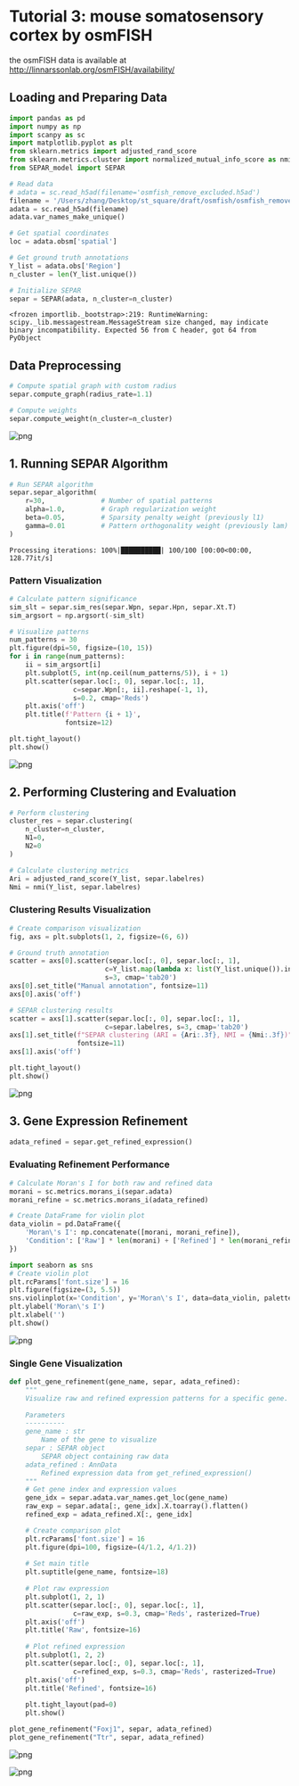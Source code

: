 # Tutorial 3: mouse somatosensory cortex by osmFISH

the osmFISH data is available at http://linnarssonlab.org/osmFISH/availability/

## Loading and Preparing Data


```python
import pandas as pd  
import numpy as np  
import scanpy as sc  
import matplotlib.pyplot as plt  
from sklearn.metrics import adjusted_rand_score  
from sklearn.metrics.cluster import normalized_mutual_info_score as nmi  
from SEPAR_model import SEPAR 

# Read data  
# adata = sc.read_h5ad(filename='osmfish_remove_excluded.h5ad')  
filename = '/Users/zhang/Desktop/st_square/draft/osmfish/osmfish_remove_excluded.h5ad'
adata = sc.read_h5ad(filename)
adata.var_names_make_unique()  

# Get spatial coordinates  
loc = adata.obsm['spatial']  

# Get ground truth annotations  
Y_list = adata.obs['Region']  
n_cluster = len(Y_list.unique())  

# Initialize SEPAR  
separ = SEPAR(adata, n_cluster=n_cluster)
```

    <frozen importlib._bootstrap>:219: RuntimeWarning: scipy._lib.messagestream.MessageStream size changed, may indicate binary incompatibility. Expected 56 from C header, got 64 from PyObject


## Data Preprocessing


```python
# Compute spatial graph with custom radius  
separ.compute_graph(radius_rate=1.1)  

# Compute weights  
separ.compute_weight(n_cluster=n_cluster)
```


![png](Tutorial3_files/Tutorial3_4_0.png)


## 1. Running SEPAR Algorithm


```python
# Run SEPAR algorithm  
separ.separ_algorithm(  
    r=30,              # Number of spatial patterns  
    alpha=1.0,         # Graph regularization weight  
    beta=0.05,         # Sparsity penalty weight (previously l1)  
    gamma=0.01         # Pattern orthogonality weight (previously lam)  
)
```

    Processing iterations: 100%|██████████| 100/100 [00:00<00:00, 128.77it/s]


### Pattern Visualization


```python
# Calculate pattern significance  
sim_slt = separ.sim_res(separ.Wpn, separ.Hpn, separ.Xt.T)  
sim_argsort = np.argsort(-sim_slt)  

# Visualize patterns  
num_patterns = 30  
plt.figure(dpi=50, figsize=(10, 15))  
for i in range(num_patterns):  
    ii = sim_argsort[i]  
    plt.subplot(5, int(np.ceil(num_patterns/5)), i + 1)  
    plt.scatter(separ.loc[:, 0], separ.loc[:, 1],   
                c=separ.Wpn[:, ii].reshape(-1, 1),   
                s=0.2, cmap='Reds')  
    plt.axis('off')  
    plt.title(f'Pattern {i + 1}',   
              fontsize=12)  

plt.tight_layout()  
plt.show()
```


![png](Tutorial3_files/Tutorial3_8_0.png)


## 2. Performing Clustering and Evaluation


```python
# Perform clustering  
cluster_res = separ.clustering(  
    n_cluster=n_cluster,  
    N1=0,  
    N2=0  
)  

# Calculate clustering metrics  
Ari = adjusted_rand_score(Y_list, separ.labelres)  
Nmi = nmi(Y_list, separ.labelres)
```

### Clustering Results Visualization


```python
# Create comparison visualization  
fig, axs = plt.subplots(1, 2, figsize=(6, 6))  

# Ground truth annotation  
scatter = axs[0].scatter(separ.loc[:, 0], separ.loc[:, 1],   
                        c=Y_list.map(lambda x: list(Y_list.unique()).index(x)),   
                        s=3, cmap='tab20')  
axs[0].set_title("Manual annotation", fontsize=11)  
axs[0].axis('off')  

# SEPAR clustering results  
scatter = axs[1].scatter(separ.loc[:, 0], separ.loc[:, 1],   
                        c=separ.labelres, s=3, cmap='tab20')  
axs[1].set_title(f"SEPAR clustering (ARI = {Ari:.3f}, NMI = {Nmi:.3f})",   
                 fontsize=11)  
axs[1].axis('off')  

plt.tight_layout()  
plt.show()
```


![png](Tutorial3_files/Tutorial3_12_0.png)


## 3. Gene Expression Refinement


```python
adata_refined = separ.get_refined_expression()
```

### Evaluating Refinement Performance  


```python
# Calculate Moran's I for both raw and refined data  
morani = sc.metrics.morans_i(separ.adata)  
morani_refine = sc.metrics.morans_i(adata_refined)  

# Create DataFrame for violin plot  
data_violin = pd.DataFrame({  
    'Moran\'s I': np.concatenate([morani, morani_refine]),  
    'Condition': ['Raw'] * len(morani) + ['Refined'] * len(morani_refine)  
})  

import seaborn as sns
# Create violin plot  
plt.rcParams['font.size'] = 16  
plt.figure(figsize=(3, 5.5))  
sns.violinplot(x='Condition', y='Moran\'s I', data=data_violin, palette='Set2')  
plt.ylabel('Moran\'s I')  
plt.xlabel('')  
plt.show()  
```


![png](Tutorial3_files/Tutorial3_16_0.png)


### Single Gene Visualization


```python
def plot_gene_refinement(gene_name, separ, adata_refined):  
    """  
    Visualize raw and refined expression patterns for a specific gene.  
    
    Parameters  
    ----------  
    gene_name : str  
        Name of the gene to visualize  
    separ : SEPAR object  
        SEPAR object containing raw data  
    adata_refined : AnnData  
        Refined expression data from get_refined_expression()  
    """  
    # Get gene index and expression values  
    gene_idx = separ.adata.var_names.get_loc(gene_name)  
    raw_exp = separ.adata[:, gene_idx].X.toarray().flatten()  
    refined_exp = adata_refined.X[:, gene_idx]  

    # Create comparison plot  
    plt.rcParams['font.size'] = 16  
    plt.figure(dpi=100, figsize=(4/1.2, 4/1.2))  
    
    # Set main title  
    plt.suptitle(gene_name, fontsize=18)  
    
    # Plot raw expression  
    plt.subplot(1, 2, 1)  
    plt.scatter(separ.loc[:, 0], separ.loc[:, 1],  
                c=raw_exp, s=0.3, cmap='Reds', rasterized=True)  
    plt.axis('off')  
    plt.title('Raw', fontsize=16)  
    
    # Plot refined expression  
    plt.subplot(1, 2, 2)  
    plt.scatter(separ.loc[:, 0], separ.loc[:, 1],  
                c=refined_exp, s=0.3, cmap='Reds', rasterized=True)  
    plt.axis('off')  
    plt.title('Refined', fontsize=16)  
    
    plt.tight_layout(pad=0)  
    plt.show()  

plot_gene_refinement("Foxj1", separ, adata_refined)
plot_gene_refinement("Ttr", separ, adata_refined)
```


![png](Tutorial3_files/Tutorial3_18_0.png)



![png](Tutorial3_files/Tutorial3_18_1.png)

